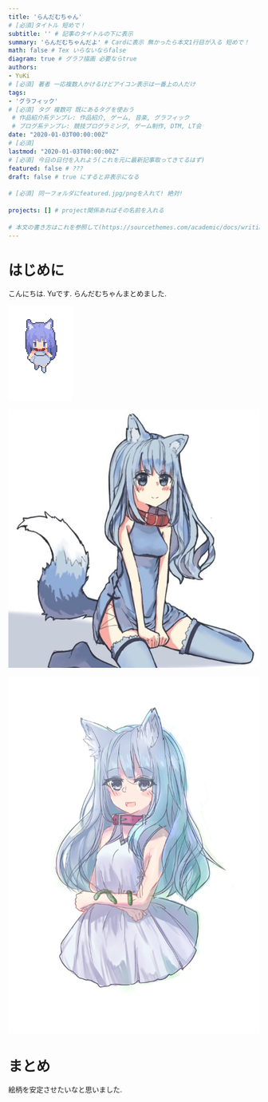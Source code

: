 ```yaml
---
title: 'らんだむちゃん'
# [必須]タイトル 短めで！
subtitle: '' # 記事のタイトルの下に表示
summary: 'らんだむちゃんだよ' # Cardに表示 無かったら本文1行目が入る 短めで！
math: false # Tex いらないならfalse
diagram: true # グラフ描画 必要ならtrue
authors:
- YuKi
# [必須] 著者 一応複数人かけるけどアイコン表示は一番上の人だけ
tags:
- 'グラフィック'
# [必須] タグ 複数可 既にあるタグを使おう
 # 作品紹介系テンプレ: 作品紹介, ゲーム, 音楽, グラフィック
 # ブログ系テンプレ: 競技プログラミング, ゲーム制作, DTM, LT会
date: "2020-01-03T00:00:00Z"
# [必須]
lastmod: "2020-01-03T00:00:00Z"
# [必須] 今日の日付を入れよう(これを元に最新記事取ってきてるはず)
featured: false # ???
draft: false # true にすると非表示になる

# [必須] 同一フォルダにfeatured.jpg/pngを入れて! 絶対!

projects: [] # project関係あればその名前を入れる

# 本文の書き方はこれを参照して(https://sourcethemes.com/academic/docs/writing-markdown-latex/)
---
```

# はじめに
こんにちは. Yuです.
らんだむちゃんまとめました.


![c](random-chang.gif)

![b](random.jpg)

![a](random.png)

# まとめ
絵柄を安定させたいなと思いました.
